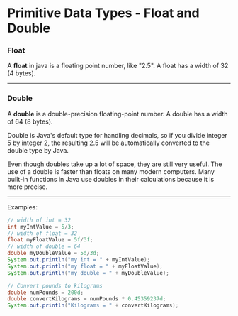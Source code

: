 # Primitive Data Types - Float and Double

### Float

A **float** in java is a floating point number, like "2.5". A float has a width of 32 (4 bytes).

***

### Double

A **double** is a double-precision floating-point number. A double has a width of 64 (8 bytes).

Double is Java's default type for handling decimals, so if you divide integer 5 by integer 2, the resulting 2.5 will be automatically converted to the double type by Java.

Even though doubles take up a lot of space, they are still very useful. The use of a double is faster than floats on many modern computers. Many built-in functions in Java use doubles in their calculations because it is more precise.

***

Examples:

```java
// width of int = 32
int myIntValue = 5/3;
// width of float = 32
float myFloatValue = 5f/3f;
// width of double = 64
double myDoubleValue = 5d/3d;
System.out.println("my int = " + myIntValue);
System.out.println("my float = " + myFloatValue);
System.out.println("my double = " + myDoubleValue);

// Convert pounds to kilograms
double numPounds = 200d;
double convertKilograms = numPounds * 0.45359237d;
System.out.println("Kilograms = " + convertKilograms);
```

